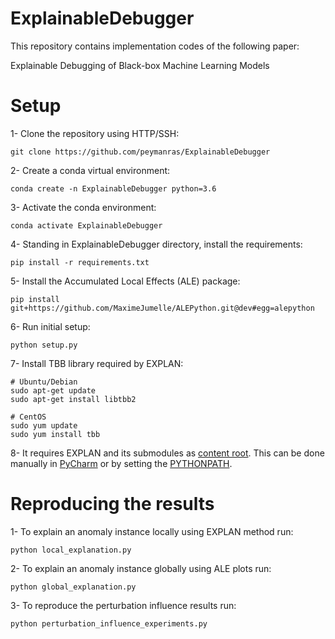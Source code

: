 # ExplainableDebugger

This repository contains implementation codes of the following paper:

Explainable Debugging of Black-box Machine Learning Models

# Setup
1- Clone the repository using HTTP/SSH:
```
git clone https://github.com/peymanras/ExplainableDebugger
```
2- Create a conda virtual environment:
```
conda create -n ExplainableDebugger python=3.6
```
3- Activate the conda environment: 
```
conda activate ExplainableDebugger
```
4- Standing in ExplainableDebugger directory, install the requirements:
```
pip install -r requirements.txt
```
5- Install the Accumulated Local Effects (ALE) package:
```
pip install git+https://github.com/MaximeJumelle/ALEPython.git@dev#egg=alepython
```
6- Run initial setup:
```
python setup.py
```
7- Install TBB library required by EXPLAN:
```
# Ubuntu/Debian
sudo apt-get update
sudo apt-get install libtbb2 

# CentOS
sudo yum update
sudo yum install tbb
```
8- It requires EXPLAN and its submodules as [content root](https://git-scm.com/book/en/v2/Git-Tools-Submodules). This can be done manually in [PyCharm](https://www.jetbrains.com/help/pycharm/configuring-content-roots.html) or by setting the [PYTHONPATH](https://bic-berkeley.github.io/psych-214-fall-2016/using_pythonpath.html).


# Reproducing the results
1- To explain an anomaly instance locally using EXPLAN method run:
```
python local_explanation.py
```
2- To explain an anomaly instance globally using ALE plots run:
```
python global_explanation.py
```

3- To reproduce the perturbation influence results run:
```
python perturbation_influence_experiments.py
```




